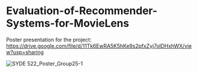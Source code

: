# Evaluation-of-Recommender-Systems-for-MovieLens

Poster presentation for the project: https://drive.google.com/file/d/11Tk6EwRA5K5hKe9s2pfxZyj7olDHxhWX/view?usp=sharing


![SYDE 522_Poster_Group25-1](https://github.com/mohammadbasri/Evaluation-of-Recommender-Systems-for-MovieLens/assets/59158554/0d67bd37-71ad-4d8f-b0bf-05af53616266)
